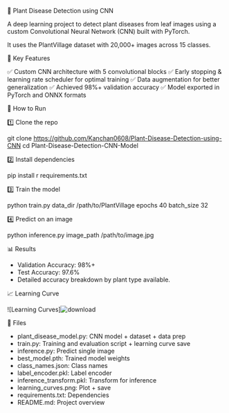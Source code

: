 🌿 Plant Disease Detection using CNN

A deep learning project to detect plant diseases from leaf images using a custom Convolutional Neural Network (CNN) built with PyTorch.

It uses the PlantVillage dataset with 20,000+ images across 15 classes.

📌 Key Features

✅ Custom CNN architecture with 5 convolutional blocks
✅ Early stopping & learning rate scheduler for optimal training
✅ Data augmentation for better generalization
✅ Achieved 98%+ validation accuracy
✅ Model exported in PyTorch and ONNX formats

🚀 How to Run

1️⃣ Clone the repo

git clone https://github.com/Kanchan0608/Plant-Disease-Detection-using-CNN
cd Plant-Disease-Detection-CNN-Model


2️⃣ Install dependencies

pip install r requirements.txt

3️⃣ Train the model

python train.py data_dir /path/to/PlantVillage epochs 40 batch_size 32

4️⃣ Predict on an image

python inference.py image_path /path/to/image.jpg

📊 Results

* Validation Accuracy: 98%+
* Test Accuracy: 97.6%
* Detailed accuracy breakdown by plant type available.

📈 Learning Curve

![Learning Curves]![download](https://github.com/user-attachments/assets/12ed1c3e-4086-409d-b47d-b158abac2526)



📂 Files

* plant_disease_model.py: CNN model + dataset + data prep
* train.py: Training and evaluation script + learning curve save
* inference.py: Predict single image
* best_model.pth: Trained model weights
* class_names.json: Class names
* label_encoder.pkl: Label encoder
* inference_transform.pkl: Transform for inference
* learning_curves.png: Plot + save
* requirements.txt: Dependencies
* README.md: Project overview
